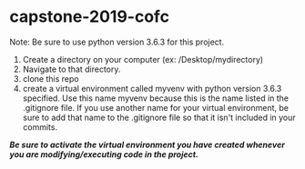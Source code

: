 # capstone-2019-cofc
Note: Be sure to use python version 3.6.3 for this project. 
1) Create a directory on your computer (ex: /Desktop/mydirectory) 
2) Navigate to that directory.
3) clone this repo
4) create a virtual environment called myvenv with python version 3.6.3 specified.
Use this name myvenv because this is the name listed in the .gitignore file. If you use another name for your virtual environment, be sure to add that name to the .gitignore file so that it isn't included in your commits. 

***Be sure to activate the virtual environment you have created whenever you are modifying/executing code in the project.***
